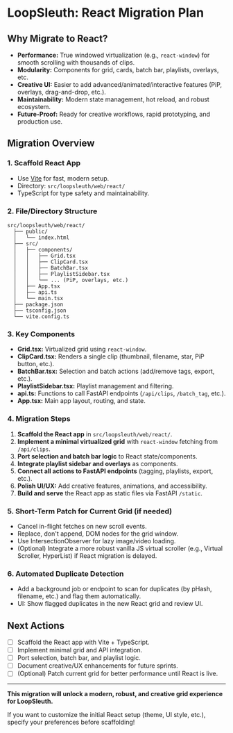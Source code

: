 # LoopSleuth: React Migration Plan

## Why Migrate to React?
- **Performance:** True windowed virtualization (e.g., `react-window`) for smooth scrolling with thousands of clips.
- **Modularity:** Components for grid, cards, batch bar, playlists, overlays, etc.
- **Creative UI:** Easier to add advanced/animated/interactive features (PiP, overlays, drag-and-drop, etc.).
- **Maintainability:** Modern state management, hot reload, and robust ecosystem.
- **Future-Proof:** Ready for creative workflows, rapid prototyping, and production use.

## Migration Overview

### 1. **Scaffold React App**
- Use [Vite](https://vitejs.dev/) for fast, modern setup.
- Directory: `src/loopsleuth/web/react/`
- TypeScript for type safety and maintainability.

### 2. **File/Directory Structure**
```
src/loopsleuth/web/react/
  ├── public/
  │   └── index.html
  ├── src/
  │   ├── components/
  │   │   ├── Grid.tsx
  │   │   ├── ClipCard.tsx
  │   │   ├── BatchBar.tsx
  │   │   ├── PlaylistSidebar.tsx
  │   │   └── ... (PiP, overlays, etc.)
  │   ├── App.tsx
  │   ├── api.ts
  │   └── main.tsx
  ├── package.json
  ├── tsconfig.json
  └── vite.config.ts
```

### 3. **Key Components**
- **Grid.tsx:** Virtualized grid using `react-window`.
- **ClipCard.tsx:** Renders a single clip (thumbnail, filename, star, PiP button, etc.).
- **BatchBar.tsx:** Selection and batch actions (add/remove tags, export, etc.).
- **PlaylistSidebar.tsx:** Playlist management and filtering.
- **api.ts:** Functions to call FastAPI endpoints (`/api/clips`, `/batch_tag`, etc.).
- **App.tsx:** Main app layout, routing, and state.

### 4. **Migration Steps**
1. **Scaffold the React app** in `src/loopsleuth/web/react/`.
2. **Implement a minimal virtualized grid** with `react-window` fetching from `/api/clips`.
3. **Port selection and batch bar logic** to React state/components.
4. **Integrate playlist sidebar and overlays** as components.
5. **Connect all actions to FastAPI endpoints** (tagging, playlists, export, etc.).
6. **Polish UI/UX:** Add creative features, animations, and accessibility.
7. **Build and serve** the React app as static files via FastAPI `/static`.

### 5. **Short-Term Patch for Current Grid (if needed)**
- Cancel in-flight fetches on new scroll events.
- Replace, don't append, DOM nodes for the grid window.
- Use IntersectionObserver for lazy image/video loading.
- (Optional) Integrate a more robust vanilla JS virtual scroller (e.g., Virtual Scroller, HyperList) if React migration is delayed.

### 6. **Automated Duplicate Detection**
- Add a background job or endpoint to scan for duplicates (by pHash, filename, etc.) and flag them automatically.
- UI: Show flagged duplicates in the new React grid and review UI.

## Next Actions
- [ ] Scaffold the React app with Vite + TypeScript.
- [ ] Implement minimal grid and API integration.
- [ ] Port selection, batch bar, and playlist logic.
- [ ] Document creative/UX enhancements for future sprints.
- [ ] (Optional) Patch current grid for better performance until React is live.

---

**This migration will unlock a modern, robust, and creative grid experience for LoopSleuth.**

If you want to customize the initial React setup (theme, UI style, etc.), specify your preferences before scaffolding! 